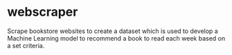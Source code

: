 # webscraper

Scrape bookstore websites to create a dataset which is used to develop a Machine Learning model to recommend a book to read each week based on a set criteria.
